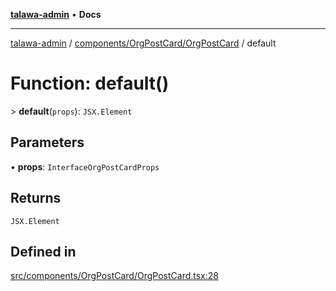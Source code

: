 [**talawa-admin**](../../../../README.md) • **Docs**

***

[talawa-admin](../../../../modules.md) / [components/OrgPostCard/OrgPostCard](../README.md) / default

# Function: default()

\> **default**(`props`): `JSX.Element`

## Parameters

• **props**: `InterfaceOrgPostCardProps`

## Returns

`JSX.Element`

## Defined in

[src/components/OrgPostCard/OrgPostCard.tsx:28](https://github.com/PalisadoesFoundation/talawa-admin/blob/b465221425f3dcc638f77fbf5f1ccedb8e0dd082/src/components/OrgPostCard/OrgPostCard.tsx#L28)
